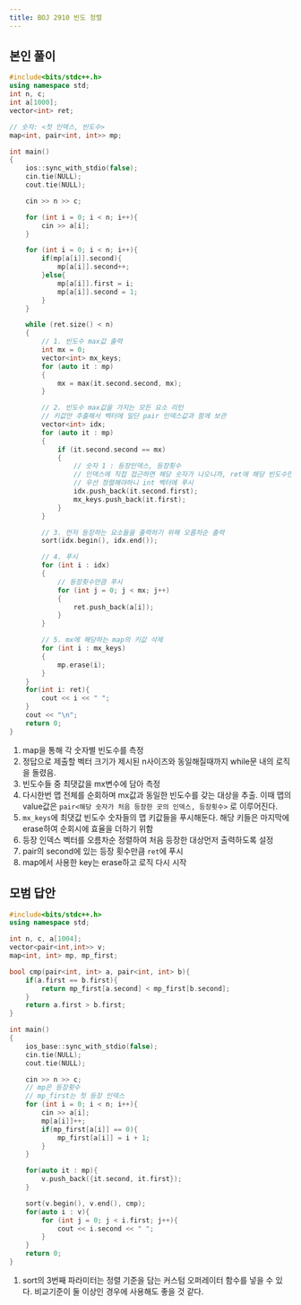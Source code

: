 ```yaml
---
title: BOJ 2910 빈도 정렬
---
```


## 본인 풀이

```cpp
#include<bits/stdc++.h>
using namespace std;
int n, c;
int a[1000];
vector<int> ret;

// 숫자: <첫 인덱스, 빈도수>
map<int, pair<int, int>> mp;

int main()
{
    ios::sync_with_stdio(false);
    cin.tie(NULL);
    cout.tie(NULL);

    cin >> n >> c;

    for (int i = 0; i < n; i++){
        cin >> a[i];
    }

    for (int i = 0; i < n; i++){
        if(mp[a[i]].second){
            mp[a[i]].second++;
        }else{
            mp[a[i]].first = i;
            mp[a[i]].second = 1;
        }
    }

    while (ret.size() < n)
    {
        // 1. 빈도수 max값 출력
        int mx = 0;
        vector<int> mx_keys;
        for (auto it : mp)
        {
            mx = max(it.second.second, mx);
        }

        // 2. 빈도수 max값을 가지는 모든 요소 리턴
        // 키값만 추출해서 벡터에 일단 pair 인덱스값과 함께 보관
        vector<int> idx;
        for (auto it : mp)
        {
            if (it.second.second == mx)
            {
                // 숫자 1 : 등장인덱스, 등장횟수
                // 인덱스에 직접 접근하면 해당 숫자가 나오니까, ret에 해당 빈도수만큼 Push
                // 우선 정렬해야하니 int 벡터에 푸시
                idx.push_back(it.second.first);
                mx_keys.push_back(it.first);
            }
        }

        // 3. 먼저 등장하는 요소들을 출력하기 위해 오름차순 출력
        sort(idx.begin(), idx.end());

        // 4. 푸시
        for (int i : idx)
        {
            // 등장횟수만큼 푸시
            for (int j = 0; j < mx; j++)
            {
                ret.push_back(a[i]);
            }
        }

        // 5. mx에 해당하는 map의 키값 삭제
        for (int i : mx_keys)
        {
            mp.erase(i);
        }
    }
    for(int i: ret){
        cout << i << " ";
    }
    cout << "\n";
    return 0;
}
```

1. map을 통해 각 숫자별 빈도수를 측정
2. 정답으로 제출할 벡터 크기가 제시된 n사이즈와 동일해질때까지 while문 내의 로직을 돌렸음.
3. 빈도수들 중 최댓값을 mx변수에 담아 측정
4. 다시한번 맵 전체를 순회하며 mx값과 동일한 빈도수를 갖는 대상을 추출. 이때 맵의 value값은 `pair<해당 숫자가 처음 등장한 곳의 인덱스, 등장횟수>` 로 이루어진다.
5. `mx_keys`에 최댓값 빈도수 숫자들의 맵 키값들을 푸시해둔다. 해당 키들은 마지막에 erase하여 순회시에 효율을 더하기 위함
6. 등장 인덱스 벡터를 오름차순 정렬하여 처음 등장한 대상먼저 출력하도록 설정
7. pair의 second에 있는 등장 횟수만큼 `ret`에 푸시
8. map에서 사용한 key는 erase하고 로직 다시 시작

## 모범 답안

```cpp
#include<bits/stdc++.h>
using namespace std;

int n, c, a[1004];
vector<pair<int,int>> v;
map<int, int> mp, mp_first;

bool cmp(pair<int, int> a, pair<int, int> b){
    if(a.first == b.first){
        return mp_first[a.second] < mp_first[b.second];
    }
    return a.first > b.first;
}

int main()
{
    ios_base::sync_with_stdio(false);
    cin.tie(NULL);
    cout.tie(NULL);

    cin >> n >> c;
    // mp은 등장횟수
    // mp_first는 첫 등장 인덱스
    for (int i = 0; i < n; i++){
        cin >> a[i];
        mp[a[i]]++;
        if(mp_first[a[i]] == 0){
            mp_first[a[i]] = i + 1;
        }
    }

    for(auto it : mp){
        v.push_back({it.second, it.first});
    }

    sort(v.begin(), v.end(), cmp);
    for(auto i : v){
        for (int j = 0; j < i.first; j++){
            cout << i.second << " ";
        }
    }
    return 0;
}
```

1. sort의 3번째 파라미터는 정렬 기준을 담는 커스텀 오퍼레이터 함수를 넣을 수 있다. 비교기준이 둘 이상인 경우에 사용해도 좋을 것 같다.
